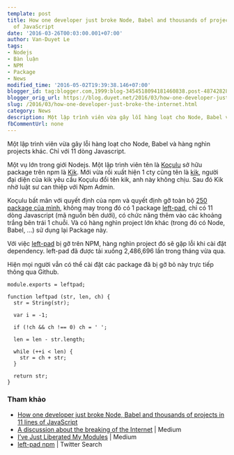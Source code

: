 ```yaml
---
template: post
title: How one developer just broke Node, Babel and thousands of projects in 11 lines
  of JavaScript
date: '2016-03-26T00:03:00.001+07:00'
author: Van-Duyet Le
tags:
- Nodejs
- Bàn luận
- NPM
- Package
- News
modified_time: '2016-05-02T19:39:38.146+07:00'
blogger_id: tag:blogger.com,1999:blog-3454518094181460838.post-4874282820759264251
blogger_orig_url: https://blog.duyet.net/2016/03/how-one-developer-just-broke-the-internet.html
slug: /2016/03/how-one-developer-just-broke-the-internet.html
category: News
description: Một lập trình viên vừa gây lỗi hàng loạt cho Node, Babel và hàng nghìn projects khác. Chỉ với 11 dòng Javascript.
fbCommentUrl: none
---
```


Một lập trình viên vừa gây lỗi hàng loạt cho Node, Babel và hàng nghìn projects khác. Chỉ với 11 dòng Javascript.

Một vụ lớn trong giới Nodejs. Một lập trình viên tên là [Koçulu](https://github.com/azer) sở hữu package trên npm là [Kik](https://github.com/starters/kik).
Mới vừa rồi xuất hiện 1 cty cũng tên là [kik](https://www.kik.com/), người đại diện của kik yêu cầu Koçulu đổi tên kik, anh này không chịu. Sau đó Kik nhờ luật sư can thiệp với Npm Admin.

Koçulu bất mãn với quyết định của npm và quyết định gỡ toàn bộ [250 package của mình](https://ahihi.club/kXEkHL), không may trong đó có 1 package [left-pad](https://github.com/azer/left-pad), chỉ có 11 dòng Javascript (mã nguồn bên dưới), có chức năng thêm vào các khoảng trắng bên trái 1 chuỗi. Và có hàng nghìn project lớn khác (trong đó có Node, Babel, ...) sử dụng lại Package này.

Với việc [left-pad](https://github.com/azer/left-pad) bị gỡ trên NPM, hàng nghìn project đó sẽ gặp lỗi khi cài đặt dependency. left-pad đã được tải xuống 2,486,696 lần trong tháng vừa qua.

Hiện mọi người vẫn có thể cài đặt các package đã bị gỡ bỏ này trực tiếp thông qua Github.

```
module.exports = leftpad;

function leftpad (str, len, ch) {
  str = String(str);

  var i = -1;

  if (!ch && ch !== 0) ch = ' ';

  len = len - str.length;

  while (++i < len) {
    str = ch + str;
  }

  return str;
}
```

### Tham khảo ###

- [How one developer just broke Node, Babel and thousands of projects in 11 lines of JavaScript](http://www.theregister.co.uk/2016/03/23/npm_left_pad_chaos/)
- [A discussion about the breaking of the Internet](https://medium.com/@mproberts/a-discussion-about-the-breaking-of-the-internet-3d4d2a83aa4d#.baitcblji) | Medium
- [I’ve Just Liberated My Modules](https://medium.com/@azerbike/i-ve-just-liberated-my-modules-9045c06be67c#.l27mzwavf) | Medium
- [left-pad npm](https://twitter.com/search?f=tweets&amp;vertical=default&amp;q=left-pad%20npm&amp;src=typd) | Twitter Search
